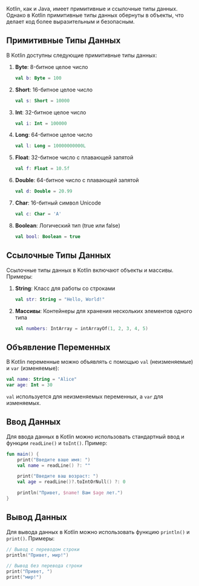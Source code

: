 Kotlin, как и Java, имеет примитивные и ссылочные типы данных. Однако в Kotlin примитивные типы данных обернуты в объекты, что делает код более выразительным и безопасным.

## Примитивные Типы Данных

В Kotlin доступны следующие примитивные типы данных:

1. **Byte**: 8-битное целое число
   ```kotlin
   val b: Byte = 100
   ```

2. **Short**: 16-битное целое число
   ```kotlin
   val s: Short = 10000
   ```

3. **Int**: 32-битное целое число
   ```kotlin
   val i: Int = 100000
   ```

4. **Long**: 64-битное целое число
   ```kotlin
   val l: Long = 10000000000L
   ```

5. **Float**: 32-битное число с плавающей запятой
   ```kotlin
   val f: Float = 10.5f
   ```

6. **Double**: 64-битное число с плавающей запятой
   ```kotlin
   val d: Double = 20.99
   ```

7. **Char**: 16-битный символ Unicode
   ```kotlin
   val c: Char = 'A'
   ```

8. **Boolean**: Логический тип (true или false)
   ```kotlin
   val bool: Boolean = true
   ```

## Ссылочные Типы Данных

Ссылочные типы данных в Kotlin включают объекты и массивы. Примеры:

1. **String**: Класс для работы со строками
   ```kotlin
   val str: String = "Hello, World!"
   ```

2. **Массивы**: Контейнеры для хранения нескольких элементов одного типа
   ```kotlin
   val numbers: IntArray = intArrayOf(1, 2, 3, 4, 5)
   ```

## Объявление Переменных

В Kotlin переменные можно объявлять с помощью `val` (неизменяемые) и `var` (изменяемые):

```kotlin
val name: String = "Alice"
var age: Int = 30
```

`val` используется для неизменяемых переменных, а `var` для изменяемых.

## Ввод Данных

Для ввода данных в Kotlin можно использовать стандартный ввод и функции `readLine()` и `toInt()`. Пример:

```kotlin
fun main() {
    print("Введите ваше имя: ")
    val name = readLine() ?: ""

    print("Введите ваш возраст: ")
    val age = readLine()?.toIntOrNull() ?: 0

    println("Привет, $name! Вам $age лет.")
}
```

## Вывод Данных

Для вывода данных в Kotlin можно использовать функцию `println()` и `print()`. Примеры:

```kotlin
// Вывод с переводом строки
println("Привет, мир!")

// Вывод без перевода строки
print("Привет, ")
print("мир!")
```
